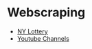 # Webscraping

* [NY Lottery](/programming/webscraping/ny_lottery)
* [Youtube Channels](/programming/webscraping/yt_channels)
